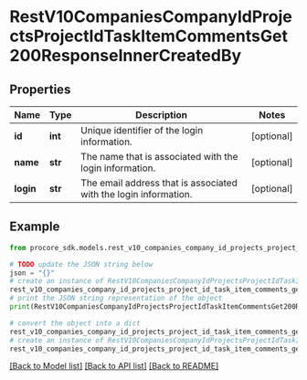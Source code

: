 # RestV10CompaniesCompanyIdProjectsProjectIdTaskItemCommentsGet200ResponseInnerCreatedBy


## Properties

Name | Type | Description | Notes
------------ | ------------- | ------------- | -------------
**id** | **int** | Unique identifier of the login information. | [optional] 
**name** | **str** | The name that is associated with the login information. | [optional] 
**login** | **str** | The email address that is associated with the login information. | [optional] 

## Example

```python
from procore_sdk.models.rest_v10_companies_company_id_projects_project_id_task_item_comments_get200_response_inner_created_by import RestV10CompaniesCompanyIdProjectsProjectIdTaskItemCommentsGet200ResponseInnerCreatedBy

# TODO update the JSON string below
json = "{}"
# create an instance of RestV10CompaniesCompanyIdProjectsProjectIdTaskItemCommentsGet200ResponseInnerCreatedBy from a JSON string
rest_v10_companies_company_id_projects_project_id_task_item_comments_get200_response_inner_created_by_instance = RestV10CompaniesCompanyIdProjectsProjectIdTaskItemCommentsGet200ResponseInnerCreatedBy.from_json(json)
# print the JSON string representation of the object
print(RestV10CompaniesCompanyIdProjectsProjectIdTaskItemCommentsGet200ResponseInnerCreatedBy.to_json())

# convert the object into a dict
rest_v10_companies_company_id_projects_project_id_task_item_comments_get200_response_inner_created_by_dict = rest_v10_companies_company_id_projects_project_id_task_item_comments_get200_response_inner_created_by_instance.to_dict()
# create an instance of RestV10CompaniesCompanyIdProjectsProjectIdTaskItemCommentsGet200ResponseInnerCreatedBy from a dict
rest_v10_companies_company_id_projects_project_id_task_item_comments_get200_response_inner_created_by_from_dict = RestV10CompaniesCompanyIdProjectsProjectIdTaskItemCommentsGet200ResponseInnerCreatedBy.from_dict(rest_v10_companies_company_id_projects_project_id_task_item_comments_get200_response_inner_created_by_dict)
```
[[Back to Model list]](../README.md#documentation-for-models) [[Back to API list]](../README.md#documentation-for-api-endpoints) [[Back to README]](../README.md)


